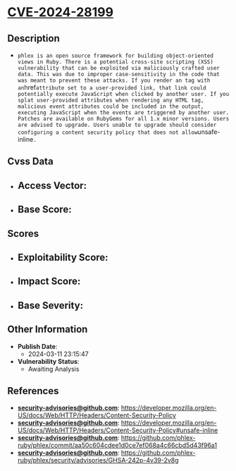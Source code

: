 
# [CVE-2024-28199](https://cve.mitre.org/cgi-bin/cvename.cgi?name=CVE-2024-28199)

## Description

- `phlex is an open source framework for building object-oriented views in Ruby. There is a potential cross-site scripting (XSS) vulnerability that can be exploited via maliciously crafted user data. This was due to improper case-sensitivity in the code that was meant to prevent these attacks. If you render an `<a>` tag with an `href` attribute set to a user-provided link, that link could potentially execute JavaScript when clicked by another user. If you splat user-provided attributes when rendering any HTML tag, malicious event attributes could be included in the output, executing JavaScript when the events are triggered by another user. Patches are available on RubyGems for all 1.x minor versions. Users are advised to upgrade. Users unable to upgrade should consider configuring a content security policy that does not allow `unsafe-inline`.`

## Cvss Data

- **Access Vector**:
  - 
- **Base Score**:
  - 

## Scores

- **Exploitability Score**:
  - 
- **Impact Score**:
  - 
- **Base Severity**:
  - 

## Other Information

- **Publish Date**:
  - 2024-03-11 23:15:47
- **Vulnerability Status**:
  - Awaiting Analysis

## References

- **security-advisories@github.com**: https://developer.mozilla.org/en-US/docs/Web/HTTP/Headers/Content-Security-Policy
- **security-advisories@github.com**: https://developer.mozilla.org/en-US/docs/Web/HTTP/Headers/Content-Security-Policy#unsafe-inline
- **security-advisories@github.com**: https://github.com/phlex-ruby/phlex/commit/aa50c604cdee1d0ce7ef068a4c66cbd5d43f96a1
- **security-advisories@github.com**: https://github.com/phlex-ruby/phlex/security/advisories/GHSA-242p-4v39-2v8g
